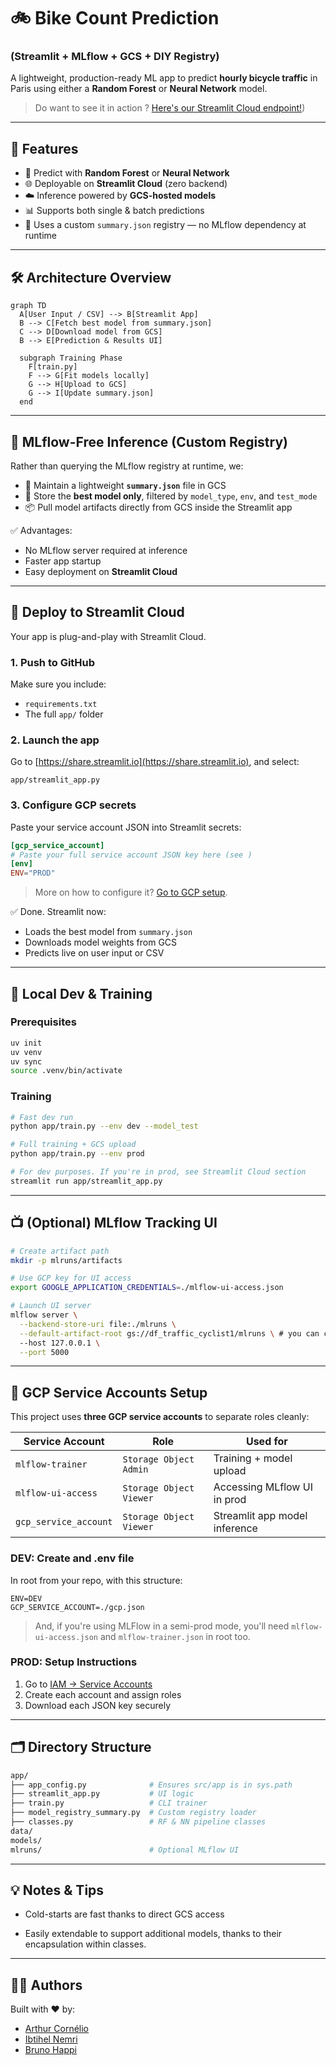 # 🚲 Bike Count Prediction

### (Streamlit + MLflow + GCS + DIY Registry)

A lightweight, production-ready ML app to predict **hourly bicycle traffic** in Paris using either a **Random Forest** or **Neural Network** model.

> Do want to see it in action ? [Here's our Streamlit Cloud endpoint!](https://dstrafficcyclist1.streamlit.app/))

---

## 🎯 Features

* 🧠 Predict with **Random Forest** or **Neural Network**
* 🌐 Deployable on **Streamlit Cloud** (zero backend)
* ☁️ Inference powered by **GCS-hosted models**
* 📊 Supports both single & batch predictions
* 🧰 Uses a custom `summary.json` registry — no MLflow dependency at runtime

---

## 🛠 Architecture Overview

```mermaid
graph TD
  A[User Input / CSV] --> B[Streamlit App]
  B --> C[Fetch best model from summary.json]
  C --> D[Download model from GCS]
  B --> E[Prediction & Results UI]

  subgraph Training Phase
    F[train.py]
    F --> G[Fit models locally]
    G --> H[Upload to GCS]
    G --> I[Update summary.json]
  end
```

---

## 🧠 MLflow-Free Inference (Custom Registry)

Rather than querying the MLflow registry at runtime, we:

* 🔖 Maintain a lightweight **`summary.json`** file in GCS
* 🧼 Store the **best model only**, filtered by `model_type`, `env`, and `test_mode`
* 📦 Pull model artifacts directly from GCS inside the Streamlit app

✅ Advantages:

* No MLflow server required at inference
* Faster app startup
* Easy deployment on **Streamlit Cloud**

---

## 🚀 Deploy to Streamlit Cloud

Your app is plug-and-play with Streamlit Cloud.

### 1. Push to GitHub

Make sure you include:

* `requirements.txt`
* The full `app/` folder

### 2. Launch the app

Go to [https://share.streamlit.io](https://share.streamlit.io), and select:

```
app/streamlit_app.py
```

### 3. Configure GCP secrets

Paste your service account JSON into Streamlit secrets:

```toml
[gcp_service_account]
# Paste your full service account JSON key here (see )
[env]
ENV="PROD"
```

> More on how to configure it? [Go to GCP setup](#-gcp-service-accounts-setup).

✅ Done. Streamlit now:

* Loads the best model from `summary.json`
* Downloads model weights from GCS
* Predicts live on user input or CSV

---

## 🔧 Local Dev & Training

### Prerequisites

```bash
uv init
uv venv
uv sync
source .venv/bin/activate
```

### Training

```bash
# Fast dev run
python app/train.py --env dev --model_test

# Full training + GCS upload
python app/train.py --env prod

# For dev purposes. If you're in prod, see Streamlit Cloud section
streamlit run app/streamlit_app.py
```

---

## 📺 (Optional) MLflow Tracking UI

```bash
# Create artifact path
mkdir -p mlruns/artifacts

# Use GCP key for UI access
export GOOGLE_APPLICATION_CREDENTIALS=./mlflow-ui-access.json

# Launch UI server
mlflow server \
  --backend-store-uri file:./mlruns \
  --default-artifact-root gs://df_traffic_cyclist1/mlruns \ # you can change it for your local path, if you dont want to use GCP
  --host 127.0.0.1 \
  --port 5000
```

---

## 🔐 GCP Service Accounts Setup

This project uses **three GCP service accounts** to separate roles cleanly:

| Service Account       | Role                    | Used for                      |
| --------------------- | ----------------------- | ----------------------------- |
| `mlflow-trainer`      | `Storage Object Admin`  | Training + model upload       |
| `mlflow-ui-access`    | `Storage Object Viewer` | Accessing MLflow UI in prod   |
| `gcp_service_account` | `Storage Object Viewer` | Streamlit app model inference |

### DEV: Create and .env file

In root from your repo, with this structure:

```
ENV=DEV
GCP_SERVICE_ACCOUNT=./gcp.json
```

> And, if you're using MLFlow in a semi-prod mode, you'll need `mlflow-ui-access.json` and `mlflow-trainer.json` in root too.  

### PROD: Setup Instructions

1. Go to [IAM → Service Accounts](https://console.cloud.google.com/iam-admin/serviceaccounts)
2. Create each account and assign roles
3. Download each JSON key securely

---

## 🗂 Directory Structure

```bash
app/
├── app_config.py              # Ensures src/app is in sys.path
├── streamlit_app.py           # UI logic
├── train.py                   # CLI trainer
├── model_registry_summary.py  # Custom registry loader
├── classes.py                 # RF & NN pipeline classes
data/
models/
mlruns/                        # Optional MLflow UI
```

---

## 💡 Notes & Tips

* Cold-starts are fast thanks to direct GCS access

* Easily extendable to support additional models, thanks to their encapsulation within classes.

---

## 👨‍🔬 Authors

Built with ❤️ by:

* [Arthur Cornélio](https://github.com/arthurcornelio88)
* [Ibtihel Nemri](https://github.com/ibtihelnemri)
* [Bruno Happi](https://github.com/brunoCo-de)
